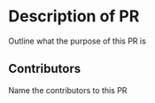 # Description of PR

Outline what the purpose of this PR is

## Contributors

Name the contributors to this PR
